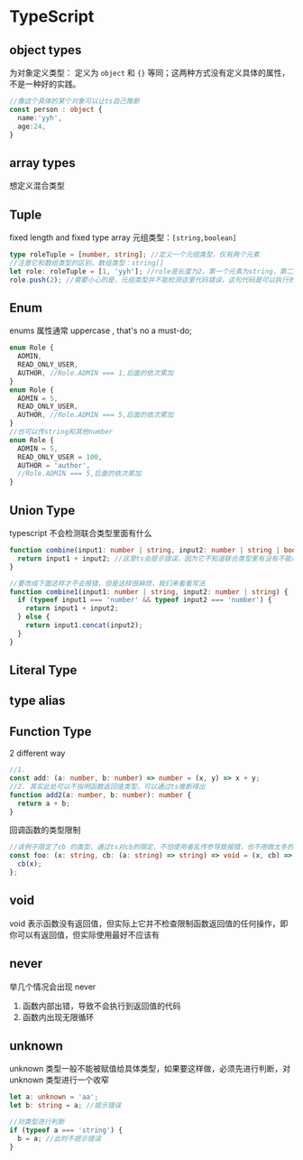 # TypeScript

## object types

为对象定义类型：
定义为 `object` 和 `{}` 等同；这两种方式没有定义具体的属性，不是一种好的实践。

```ts
//像这个具体的某个对象可以让ts自己推断
const person : object {
  name:'yyh',
  age:24,
}
```

## array types

想定义混合类型

## Tuple

fixed length and fixed type array
元组类型：`[string,boolean]`

```ts
type roleTuple = [number, string]; //定义一个元组类型，仅有两个元素
//注意它和数组类型的区别，数组类型：string[]
let role: roleTuple = [1, 'yyh']; //role是长度为2，第一个元素为string，第二个元素为number的类型
role.push(2); //需要小心的是，元组类型并不能检测这里代码错误，这句代码是可以执行的
```

## Enum

enums 属性通常 uppercase , that's no a must-do;

```ts
enum Role {
  ADMIN,
  READ_ONLY_USER,
  AUTHOR, //Role.ADMIN === 1,后面的依次累加
}
enum Role {
  ADMIN = 5,
  READ_ONLY_USER,
  AUTHOR, //Role.ADMIN === 5,后面的依次累加
}
//也可以传string和其他number
enum Role {
  ADMIN = 5,
  READ_ONLY_USER = 100,
  AUTHOR = 'author',
  //Role.ADMIN === 5,后面的依次累加
}
```

## Union Type

typescript 不会检测联合类型里面有什么

```ts
function combine(input1: number | string, input2: number | string | boolean) {
  return input1 + input2; //这里ts会提示错误，因为它不知道联合类型里有没有不能用+拼接的部分
}

//要改成下面这样才不会报错，但是这样很麻烦，我们来看看写法
function combine1(input1: number | string, input2: number | string) {
  if (typeof input1 === 'number' && typeof input2 === 'number') {
    return input1 + input2;
  } else {
    return input1.concat(input2);
  }
}
```

## Literal Type

## type alias

## Function Type

2 different way

```ts
//1.
const add: (a: number, b: number) => number = (x, y) => x + y;
//2. 其实此处可以不指明函数返回值类型，可以通过ts推断得出
function add2(a: number, b: number): number {
  return a + b;
}
```

回调函数的类型限制

```ts
//该例子限定了cb 的类型，通过ts对cb的限定，不怕使用者乱传参导致报错，也不用做太多的容错处理
const foo: (x: string, cb: (a: string) => string) => void = (x, cb) => {
  cb(x);
};
```

## void

void 表示函数没有返回值，但实际上它并不检查限制函数返回值的任何操作，即你可以有返回值，但实际使用最好不应该有

## never

举几个情况会出现 never

1. 函数内部出错，导致不会执行到返回值的代码
2. 函数内出现无限循环

## unknown

unknown 类型一般不能被赋值给具体类型，如果要这样做，必须先进行判断，对 unknown 类型进行一个收窄

```ts
let a: unknown = 'aa';
let b: string = a; //提示错误

//对类型进行判断
if (typeof a === 'string') {
  b = a; //此时不提示错误
}
```

